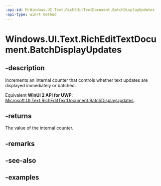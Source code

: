 ```yaml
---
-api-id: M:Windows.UI.Text.RichEditTextDocument.BatchDisplayUpdates
-api-type: winrt method
---
```


<!-- Method syntax.
public int RichEditTextDocument.BatchDisplayUpdates()
-->

# Windows.UI.Text.RichEditTextDocument.BatchDisplayUpdates


## -description

Increments an internal counter that controls whether text updates are displayed immediately or batched.

Equivalent **WinUI 2 API for UWP**: [Microsoft.UI.Text.RichEditTextDocument.BatchDisplayUpdates](/windows/winui/api/microsoft.ui.text.richedittextdocument.batchdisplayupdates).

## -returns

The value of the internal counter.

## -remarks

## -see-also

## -examples

